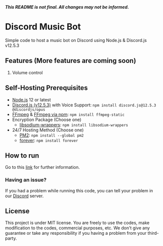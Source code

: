 ***This README is not final. All changes may not be informed.***

# Discord Music Bot
Simple code to host a music bot on Discord using Node.js & Discord.js v12.5.3

## Features (More features are coming soon)
1. Volume control

## Self-Hosting Prerequisites
* [Node.js](https://nodejs.org/en/) 12 or latest
* [Discord.js (v12.5.3)](https://discord.js.org/#/docs/main/v12/general/welcome) with Voice Support: `npm install discord.js@12.5.3 @discordjs/opus`
* [FFmpeg](https://ffmpeg.org/download.html) & [FFmpeg via npm](https://www.npmjs.com/package/ffmpeg-static): `npm install ffmpeg-static`
* Encryption Package (Choose one)
  * [libsodium-wrappers](https://www.npmjs.com/package/libsodium-wrappers): `npm install libsodium-wrappers`
* 24/7 Hosting Method (Choose one)
  * [PM2](https://www.npmjs.com/package/pm2): `npm install --global pm2`
  * [forever](https://www.npmjs.com/package/forever): `npm install forever`

## How to run
Go to this [link](https://github.com/hyperion-foundation/shaii/blob/master/etc/SETUP.md) for further information.

### Having an issue?
If you had a problem while running this code, you can tell your problem in our [Discord](https://discord.gg/B6dSRjs) server.

## License
This project is under MIT license. You are freely to use the codes, make modification to the codes, commercial purposes, etc. We don't give any guarantee or take any responsibility if you having a problem from your third-party.
